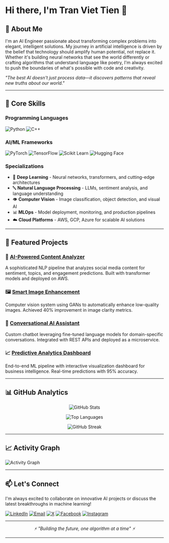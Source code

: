 # Hi there, I'm Tran Viet Tien 👋

## 👋 About Me

I'm an AI Engineer passionate about transforming complex problems into elegant, intelligent solutions. My journey in artificial intelligence is driven by the belief that technology should amplify human potential, not replace it. Whether it's building neural networks that see the world differently or crafting algorithms that understand language like poetry, I'm always excited to push the boundaries of what's possible with code and creativity.

*"The best AI doesn't just process data—it discovers patterns that reveal new truths about our world."*

---

## 💼 Core Skills

### **Programming Languages**
![Python](https://img.shields.io/badge/Python-3776AB?style=flat-square&logo=python&logoColor=white)
![C++](https://img.shields.io/badge/C++-00599C?style=flat-square&logo=c%2B%2B&logoColor=white)



### **AI/ML Frameworks**
![PyTorch](https://img.shields.io/badge/PyTorch-EE4C2C?style=flat-square&logo=pytorch&logoColor=white)
![TensorFlow](https://img.shields.io/badge/TensorFlow-FF6F00?style=flat-square&logo=tensorflow&logoColor=white)
![Scikit Learn](https://img.shields.io/badge/Scikit_Learn-F7931E?style=flat-square&logo=scikit-learn&logoColor=white)
![Hugging Face](https://img.shields.io/badge/🤗_Hugging_Face-FFD21E?style=flat-square)

### **Specializations**
- 🧠 **Deep Learning** - Neural networks, transformers, and cutting-edge architectures
- 🔤 **Natural Language Processing** - LLMs, sentiment analysis, and language understanding
- 👁️ **Computer Vision** - Image classification, object detection, and visual AI
- 📊 **MLOps** - Model deployment, monitoring, and production pipelines
- ☁️ **Cloud Platforms** - AWS, GCP, Azure for scalable AI solutions

---

## 🚀 Featured Projects

### 🎯 [AI-Powered Content Analyzer](https://github.com/username/content-analyzer)
A sophisticated NLP pipeline that analyzes social media content for sentiment, topics, and engagement predictions. Built with transformer models and deployed on AWS.

### 🖼️ [Smart Image Enhancement](https://github.com/username/image-enhancement)
Computer vision system using GANs to automatically enhance low-quality images. Achieved 40% improvement in image clarity metrics.

### 🤖 [Conversational AI Assistant](https://github.com/username/ai-assistant)
Custom chatbot leveraging fine-tuned language models for domain-specific conversations. Integrated with REST APIs and deployed as a microservice.

### 📈 [Predictive Analytics Dashboard](https://github.com/username/analytics-dashboard)
End-to-end ML pipeline with interactive visualization dashboard for business intelligence. Real-time predictions with 95% accuracy.

---

## 📊 GitHub Analytics

<div align="center">

![GitHub Stats](https://github-readme-stats.vercel.app/api?username=TranVietTien&show_icons=true&theme=tokyonight&hide_border=true&count_private=true)

![Top Languages](https://github-readme-stats.vercel.app/api/top-langs/?username=TranVietTien&layout=compact&theme=tokyonight&hide_border=true)

![GitHub Streak](https://github-readme-streak-stats.herokuapp.com/?user=TranVietTien&theme=tokyonight&hide_border=true)

</div>

---

## 📈 Activity Graph
![Activity Graph](https://github-readme-activity-graph.vercel.app/graph?username=TranVietTien&theme=tokyo-night&hide_border=true)

---

## 📫 Let's Connect

I'm always excited to collaborate on innovative AI projects or discuss the latest breakthroughs in machine learning!

[![LinkedIn](https://img.shields.io/badge/LinkedIn-0077B5?style=for-the-badge&logo=linkedin&logoColor=white)](https://linkedin.com/in/vtea)
[![Email](https://img.shields.io/badge/Email-D14836?style=for-the-badge&logo=gmail&logoColor=white)](mailto:tranviettien1012@gmail.com)
[![X](https://img.shields.io/badge/X-000000?style=for-the-badge&logo=x&logoColor=white)](https://x.com/teaa1012)
[![Facebook](https://img.shields.io/badge/Facebook-1877F2?style=for-the-badge&logo=facebook&logoColor=white)](https://facebook.com/vteaa1012)
[![Instagram](https://img.shields.io/badge/Instagram-E4405F?style=for-the-badge&logo=instagram&logoColor=white)](https://www.instagram.com/tranviettien1012_/)

---

<div align="center">
  <i>⚡ "Building the future, one algorithm at a time" ⚡</i>
</div>

---
